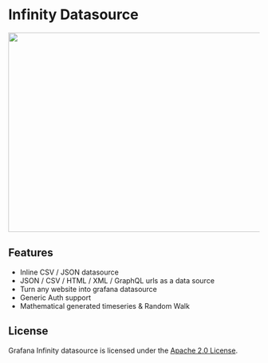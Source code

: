 # Infinity Datasource

<p align="center">
  <img align="center" src="https://user-images.githubusercontent.com/153843/92741922-03491380-f377-11ea-9c31-9a744afd3388.png" width="800" height="400"/>
</p>

## Features

* Inline CSV / JSON datasource
* JSON / CSV / HTML / XML / GraphQL urls as a data source
* Turn any website into grafana datasource
* Generic Auth support
* Mathematical generated timeseries & Random Walk

## License

Grafana Infinity datasource is licensed under the [Apache 2.0 License](https://github.com/yesoreyeram/grafana-infinity-datasource/blob/master/LICENSE).
